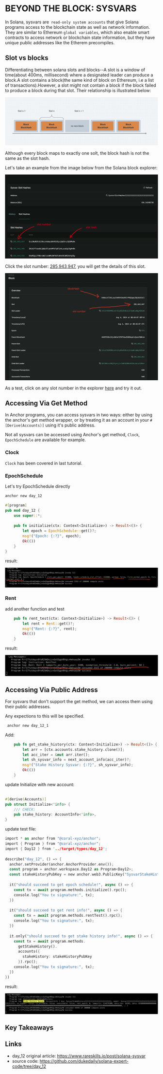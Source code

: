# BEYOND THE BLOCK: SYSVARS

In Solana, sysvars are` read-only system accounts` that give Solana programs access to the blockchain state as well as network information. They are similar to Ethereum `global variables`, which also enable smart contracts to access network or blockchain state information, but they have unique public addresses like the Etherem precompiles.



## Slot vs blocks

Differentiating between solana slots and blocks--A slot is a window of time(about 400ms, millisecond) where a designated leader can produce a block.A slot contains a block(the same kind of block on Ethereum, i.e a list of transactions).However, a slot might not contain a block if the block failed to produce a block during that slot. Their relationship is illustrated below:

![image-20240804082146215](./assets/image-20240804082146215.png)

Although every block maps to exactly one solt, the block hash is not the same as the slot hash.

Let's take an example from the image below from the Solana block explorer:

![image-20240804084805064](./assets/image-20240804084805064.png)

Click the slot number: [285,943,947](https://explorer.solana.com/block/285943947?cluster=testnet), you will get the details of this slot.

![image-20240804085001970](./assets/image-20240804085001970.png)

As a test, click on any slot number in the explorer [here](https://explorer.solana.com/address/SysvarS1otHashes111111111111111111111111111/slot-hashes?cluster=testnet) and try it out.



## Accessing Via Get Method

In Anchor programs, you can access sysvars in two ways: either by using the anchor's get method wrapper, or by treating it as an account in your `#[Derive(Accounts)]` using it's public address.

Not all sysvars can be accessed using Anchor's get method, `Clock`, `EpochSchedule` are available for example.

### Clock

 `Clock` has been covered in last tutorial.

### EpochSchedule

Let's try EpochSchedule directly

```sh
anchor new day_12
```

```rust
#[program]
pub mod day_12 {
    use super::*;

    pub fn initialize(ctx: Context<Initialize>) -> Result<()> {
        let epoch = EpochSchedule::get()?;
        msg!("Epoch: {:?}", epoch);
        Ok(())
    }
}
```

result:

![image-20240804194026134](./assets/image-20240804194026134.png)

### Rent

add another function and test

```rust
    pub fn rent_test(ctx: Context<Initialize>) -> Result<()> {
        let rent = Rent::get()?;
        msg!("Rent: {:?}", rent);
        Ok(())
    }
```

result:

![image-20240804194518734](./assets/image-20240804194518734.png)

## Accessing Via Public Address

For sysvars that don't support the get method, we can access them using their public addresses.

Any expections to this will be specified.

```sh
 anchor new day_12_1
```

Add:

```rust
    pub fn get_stake_history(ctx: Context<Initialize>) -> Result<()> {
        let arr = [ctx.accounts.stake_history.clone()];
        let acc_iter = &mut arr.iter();
        let sh_sysvar_info = next_account_info(acc_iter)?;
        msg!("Stake History Sysvar: {:?}", sh_sysvar_info);
        Ok(())
    }
```

update Initialize with new account:

```rust

#[derive(Accounts)]
pub struct Initialize<'info> {
    /// CHECK:
    pub stake_history: AccountInfo<'info>,
}
```

update test file:

```rust
import * as anchor from "@coral-xyz/anchor";
import { Program } from "@coral-xyz/anchor";
import { Day12 } from '../target/types/day_12';

describe("day_12", () => {
  anchor.setProvider(anchor.AnchorProvider.env());
  const program = anchor.workspace.Day12 as Program<Day12>;
  const stakeHistoryPubKey = new anchor.web3.PublicKey("SysvarStakeHistory1111111111111111111111111");

  it("should succeed to get epoch schedule!", async () => {
    const tx = await program.methods.initialize().rpc();
    console.log("You tx signature:", tx);
  })

  it("should succeed to get rent info!", async () => {
    const tx = await program.methods.rentTest().rpc();
    console.log("You tx signature:", tx);
  })

  it.only("should succeed to get stake history info!", async () => {
    const tx = await program.methods.
      getStakeHistory().
      accounts({
        stakeHistory: stakeHistoryPubKey
      }).rpc();
    console.log("You tx signature:", tx);
  })
})
```

result:

![image-20240804202020364](./assets/image-20240804202020364.png)

## Key Takeaways



## Links

- day_12 original article: https://www.rareskills.io/post/solana-sysvar
- source code: https://github.com/dukedaily/solana-expert-code/tree/day_12